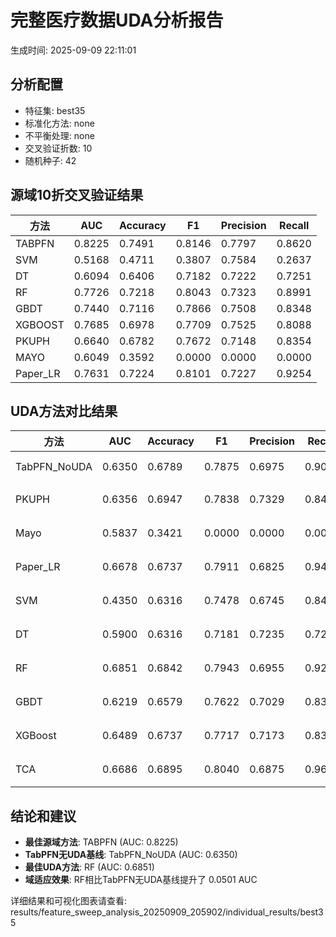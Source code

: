 # 完整医疗数据UDA分析报告

生成时间: 2025-09-09 22:11:01

## 分析配置

- 特征集: best35
- 标准化方法: none
- 不平衡处理: none
- 交叉验证折数: 10
- 随机种子: 42

## 源域10折交叉验证结果

| 方法 | AUC | Accuracy | F1 | Precision | Recall |
|------|-----|----------|----|-----------| -------|
| TABPFN | 0.8225 | 0.7491 | 0.8146 | 0.7797 | 0.8620 |
| SVM | 0.5168 | 0.4711 | 0.3807 | 0.7584 | 0.2637 |
| DT | 0.6094 | 0.6406 | 0.7182 | 0.7222 | 0.7251 |
| RF | 0.7726 | 0.7218 | 0.8043 | 0.7323 | 0.8991 |
| GBDT | 0.7440 | 0.7116 | 0.7866 | 0.7508 | 0.8348 |
| XGBOOST | 0.7685 | 0.6978 | 0.7709 | 0.7525 | 0.8088 |
| PKUPH | 0.6640 | 0.6782 | 0.7672 | 0.7148 | 0.8354 |
| MAYO | 0.6049 | 0.3592 | 0.0000 | 0.0000 | 0.0000 |
| Paper_LR | 0.7631 | 0.7224 | 0.8101 | 0.7227 | 0.9254 |

## UDA方法对比结果

| 方法 | AUC | Accuracy | F1 | Precision | Recall | 类型 |
|------|-----|----------|----|-----------| -------|------|
| TabPFN_NoUDA | 0.6350 | 0.6789 | 0.7875 | 0.6975 | 0.9040 | TabPFN基线 |
| PKUPH | 0.6356 | 0.6947 | 0.7838 | 0.7329 | 0.8474 | 传统基线 |
| Mayo | 0.5837 | 0.3421 | 0.0000 | 0.0000 | 0.0000 | 传统基线 |
| Paper_LR | 0.6678 | 0.6737 | 0.7911 | 0.6825 | 0.9429 | 传统基线 |
| SVM | 0.4350 | 0.6316 | 0.7478 | 0.6745 | 0.8474 | 机器学习基线 |
| DT | 0.5900 | 0.6316 | 0.7181 | 0.7235 | 0.7205 | 机器学习基线 |
| RF | 0.6851 | 0.6842 | 0.7943 | 0.6955 | 0.9276 | 机器学习基线 |
| GBDT | 0.6219 | 0.6579 | 0.7622 | 0.7029 | 0.8385 | 机器学习基线 |
| XGBoost | 0.6489 | 0.6737 | 0.7717 | 0.7173 | 0.8397 | 机器学习基线 |
| TCA | 0.6686 | 0.6895 | 0.8040 | 0.6875 | 0.9680 | UDA方法 |

## 结论和建议

- **最佳源域方法**: TABPFN (AUC: 0.8225)
- **TabPFN无UDA基线**: TabPFN_NoUDA (AUC: 0.6350)
- **最佳UDA方法**: RF (AUC: 0.6851)
- **域适应效果**: RF相比TabPFN无UDA基线提升了 0.0501 AUC

详细结果和可视化图表请查看: results/feature_sweep_analysis_20250909_205902/individual_results/best35